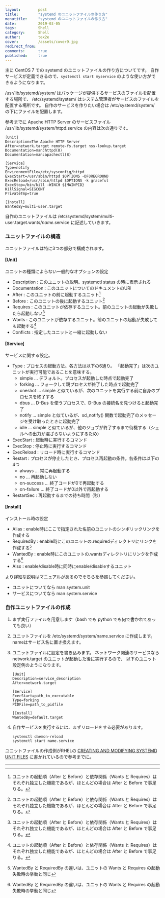 ```yaml
---
layout:        post
title:         "systemd のユニットファイルの作り方"
menutitle:     "systemd のユニットファイルの作り方"
date:          2019-03-05
tags:          Shell
category:      Shell
author:        tex2e
cover:         /assets/cover9.jpg
redirect_from:
comments:      true
published:     true
---
```


主に CentOS 7 での systemd のユニットファイルの作り方についてです。
自作サービスが定義できるので、`systemctl start myservice` のような使い方ができるようになります。

/usr/lib/systemd/system/ はパッケージが提供するサービスのファイルを配置する場所で、
/etc/systemd/system/ はシステム管理者がサービスのファイルを配置する場所です。
自作のサービスを作りたい場合は /etc/systemd/system/ の下にファイルを配置します。

参考までに Apache HTTP Server のサービスファイル
/usr/lib/systemd/system/httpd.service の内容は次の通りです。

```
[Unit]
Description=The Apache HTTP Server
After=network.target remote-fs.target nss-lookup.target
Documentation=man:httpd(8)
Documentation=man:apachectl(8)

[Service]
Type=notify
EnvironmentFile=/etc/sysconfig/httpd
ExecStart=/usr/sbin/httpd $OPTIONS -DFOREGROUND
ExecReload=/usr/sbin/httpd $OPTIONS -k graceful
ExecStop=/bin/kill -WINCH ${MAINPID}
KillSignal=SIGCONT
PrivateTmp=true

[Install]
WantedBy=multi-user.target
```

自作のユニットファイルは /etc/systemd/system/multi-user.target.wants/*name*.service に記述していきます。

### ユニットファイルの構造

ユニットファイルは特に3つの部分で構成されます。

#### \[Unit]
ユニットの種類によらない一般的なオプションの設定
  - Description : このユニットの説明。systemctl status の時に表示される
  - Documentation : このユニットについてのドキュメントのURI
  - After : このユニットの前に起動するユニット[^note1]
  - Before : このユニットの後に起動するユニット[^note1]
  - Requires : このユニットが依存するユニット。前のユニットの起動が失敗したら起動しない[^note1]
  - Wants : このユニットが依存するユニット。前のユニットの起動が失敗しても起動する[^note1]
  - Conflicts : 指定したユニットと一緒に起動しない

#### \[Service]
サービスに関する設定。
  - Type : プロセスの起動方法。各方法は以下の6通り。
    「起動完了」は次のユニットが実行可能であることを意味する。
    - simple ... デフォルト。プロセスが起動した時点で起動完了
    - forking ... フォークして親プロセスが終了した時点で起動完了
    - oneshot ... simple と似ているが、次のユニットを実行する前に自身のプロセスを終了する
    - dbus ... D-Bus を使うプロセスで、D-Bus の接続名を見つけると起動完了
    - notify ... simple と似ているが、sd_notify() 関数で起動完了のメッセージを受け取ったときに起動完了
    - idle ... simple と似ているが、他のジョブが終了するまで待機する（シェルへの出力が混ざらないようにするため）
  - ExecStart : 起動時に実行するコマンド
  - ExecStop : 停止時に実行するコマンド
  - ExecReload : リロード時に実行するコマンド
  - Restart : プロセスが停止したとき、プロセス再起動の条件。各条件は以下の4つ
    - always ... 常に再起動する
    - no ... 再起動しない
    - on-success ... 終了コードが0で再起動する
    - on-failure ... 終了コードが0以外で再起動する
  - RestartSec : 再起動するまでの待ち時間（秒）

#### \[Install]
インストール時の設定
  - Alias : enable時にここで指定された名前のユニットのシンボリックリンクを作成する
  - RequiredBy : enable時にこのユニットの.requiredディレクトリにリンクを作成する[^note2]
  - WantedBy : enable時にこのユニットの.wantsディレクトリにリンクを作成する[^note2]
  - Also : enable/disable時に同時にenable/disableするユニット


より詳細な説明はマニュアルがあるのでそちらを参照してください。
- ユニットについてなら man system.unit
- サービスについてなら man system.service


### 自作ユニットファイルの作成

1. まず実行ファイルを用意します（bash でも python でも何で書かれてあっても良い）
2. ユニットファイルを /etc/systemd/system/name.service に作成します。nameはサービス名に置き換えます。
3. ユニットファイルに設定を書き込みます。
   ネットワーク関連のサービスなら network.target のユニットが起動した後に実行するので、
   以下のユニット設定例のようになります。

    ```
    [Unit]
    Description=service_description
    After=network.target

    [Service]
    ExecStart=path_to_executable
    Type=forking
    PIDFile=path_to_pidfile

    [Install]
    WantedBy=default.target
    ```

4. 自作サービスを実行するには、まずリロードをする必要があります。

    ```
    systemctl daemon-reload
    systemctl start name.service
    ```

ユニットファイルの作成例がRHELの
[CREATING AND MODIFYING SYSTEMD UNIT FILES](https://access.redhat.com/documentation/en-us/red_hat_enterprise_linux/7/html/system_administrators_guide/sect-managing_services_with_systemd-unit_files)
に書かれているので参考までに。

---

[^note1]: ユニットの起動順（After と Before）と依存関係（Wants と Requires）はそれぞれ独立した機能であるが、ほとんどの場合は After と Before で事足りる。
[^note2]: WantedBy と RequiredBy の違いは、ユニットの Wants と Requires の起動失敗時の挙動と同じ
